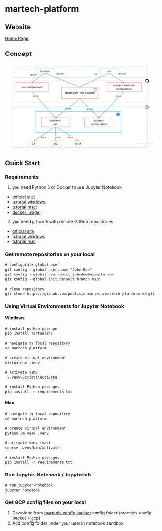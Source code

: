 # martech-platform

## Website
[Home Page](https://storage.googleapis.com/martech-platform/index.html)

## Concept
![Alt text](pix/martech-2.png)


## Quick Start

### Requirements

1) you need Python 3 or Docker to use Jupyter Notebook
* [official site](https://www.python.org/downloads/);
* [tutorial windows](https://youtu.be/yivyNCtVVDk);
* [tutorial mac](https://www.jcchouinard.com/install-python-on-macos/);
* [docker image](https://hub.docker.com/_/python);

2) you need git work with remote GitHub repositories
* [official site](https://git-scm.com/download/win)
* [tutorial windows](https://www.youtube.com/watch?v=csOnsHnbRPY)
* [tutorial mac](https://www.youtube.com/watch?v=26hzQ6KWhDM)

### Get remote repositories on your local

```
# configurate global user
git config --global user.name "John Doe"
git config --global user.email johndoe@example.com
git config --global init.default branch main

# clone repository
git clone https://github.com/publicis-martech/martech-platform-v2.git
```

### Using Virtual Environments for Jupyter Notebook
#### Windows
```
# install python package 
pip install virtualenv

# navigate to local repository
cd martech-platform

# create virtual environment
virtualenv .venv

# activate venv
.\.venv\Scripts\activate

# install Python packages 
pip install -r requirements.txt
```

#### Mac
```
# navigate to local repository
cd martech-platform 

# create virtual environment
python -m venv .venv

# activate venv (mac)
source .venv/bin/activate

# install Python packages 
pip install -r requirements.txt
```

### Run Jupyter-Notebook / Jupyterlab

```
# run jupyter-notebook
jupyter notebook
```
### Get GCP config files on your local
1. Download from [martech-config-bucket](https://console.cloud.google.com/storage/browser/martech-config-bucket;tab=objects?forceOnBucketsSortingFiltering=true&project=katia-playground) config folder 
(martech-config-bucket > gcp)
2. Add config folder under your user in notebook sendbox


